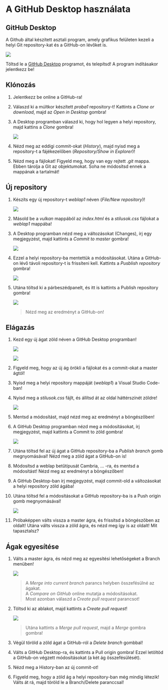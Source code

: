 A GitHub Desktop használata
===========================

GitHub Desktop
--------------

A Github által készített asztali program, amely grafikus felületen kezeli a
helyi Git repository-kat és a GitHub-on lévőket is.

![](media/c53e08195965ab21a3e67eb972d07398.png)

Töltsd le a [GitHub Desktop](https://desktop.github.com/) programot, és
telepítsd! A program indításakor jelentkezz be!

Klónozás
--------

1.  Jelentkezz be online a GitHub-ra!

2.  Válaszd ki a múltkor készített *proba1* repository-t! Kattints a *Clone or
    download*, majd az *Open in Desktop* gombra!

3.  A Desktop programban válaszd ki, hogy hol legyen a helyi repository, majd
    kattins a *Clone* gombra!  
    

    ![](media/d4b35c8b0cbe1e5a1234d4044a7ecafb.png)

4.  Nézd meg az eddigi commit-okat (*History*), majd nyisd meg a repository-t a
    fájékezelőben (*Repository/Show in Explorer*)!

5.  Nézd meg a fájlokat! Figyeld meg, hogy van egy rejtett *.git* mappa. Ebben
    tárolja a Git az objektumokat. Soha ne módosítsd ennek a mappának a
    tartalmát!

Új repository
-------------

1.  Készíts egy új repository-t *weblap1* néven (*File/New repository*)!  
    

    ![](media/215d52af6a3ef3f7426e49e13a58d447.png)

2.  Másold be a *vulkan* mappából az *index.html* és a *stilusok.css* fájlokat a
    *weblap1* mappába!

3.  A Desktop programban nézd meg a változásokat (Changes), írj egy megjegyzést,
    majd kattints a *Commit to master* gombra!  
    

    ![](media/2d62c1a335e424fed78257a71586e237.png)

4.  Ezzel a helyi repository-ba mentettük a módosításokat. Utána a GitHub-on
    lévő távoli repository-t is frissíteni kell. Kattints a *Pusblish
    repository* gombra!  
    

    ![](media/f0665b0df85ebcf199a312ff87a2c257.png)

5.  Utána töltsd ki a párbeszédpanelt, és itt is kattints a Publish repository
    gombra!  
    

    ![](media/7fd671676cbb41a31ee1b03f88906713.png)

    >     
    >   Nézd meg az eredményt a GitHub-on!

Elágazás
--------

1.  Kezd egy új ágat zöld néven a GitHub Desktop programban!  
    

    ![](media/5740aff519fb1f46a5310782fdabde8b.png)

    ![](media/a73f15d7c48fb3309c888473594983bc.png)

2.  Figyeld meg, hogy az új ág örökli a fájlokat és a commit-okat a master
    ágtól!

3.  Nyisd meg a helyi repository mappáját (*weblap1*) a Visual Studio Code-ban!

4.  Nyisd meg a *stilusok.css* fájlt, és állítsd át az oldal háttérszínét
    zöldre!  
    

    ![](media/fe4f8337a148f8314e8541a040d4f4f7.png)

5.  Mentsd a módosítást, majd nézd meg az eredményt a böngészőben!

6.  A GitHub Desktop programban nézd meg a módosításokat, írj megjegyzést, majd
    kattints a Commit to zöld gombra!  
    

    ![](media/f50c16f8c26b73440d6581ca93d1fdb8.png)

7.  Utána töltsd fel az új ágat a GitHub repository-ba a *Publish branch* gomb
    megnyomásával! Nézd meg a zöld ágat a GitHub-on is!

8.  Módosítsd a weblap betűtípusát Cambria, … -ra, és mentsd a módosítást! Nézd
    meg az eredményt a böngészőben!

9.  A GitHub Desktop-ban írj megjegyzést, majd commit-old a változásokat a helyi
    repository zöld ágába!

10. Utána töltsd fel a módosításokat a GitHub repository-ba is a Push origin
    gomb megnyomásával!  
    

    ![](media/01b2b044435db9122f1b52193c7aad3a.png)

11. Próbaképpen válts vissza a master ágra, és frissítsd a böngészőben az
    oldalt! Utána válts vissza a zöld ágra, és nézd meg így is az oldalt! Mit
    tapasztalsz?

Ágak egyesítése
---------------

1.  Válts a master ágra, és nézd meg az egyesítési lehetőségeket a Branch
    menüben!  
    

    ![](media/d68a4260e891004139553f9a18705573.png)

    >     
    >   A *Merge into current branch* parancs helyben összefésülné az ágakat.  
    >   A *Compare on GitHub* online mutatja a módosításokat.  
    >   Most azonban válaszd a *Create pull request* parancsot!

2.  Töltsd ki az ablakot, majd kattints a *Create pull request*!  
    

    ![](media/5384cfbf500599958f92975b819a84cf.png)

    >     
    >   Utána kattints a *Merge pull request*, majd a *Merge* gombra gombra!

3.  Végül töröld a zöld ágat a GitHub-ról a *Delete branch* gombbal!

4.  Válts a GitHub Desktop-ra, és kattints a Pull origin gombra! Ezzel letöltöd
    a GitHub-on végzett módosításokat (a két ág összefésülését).

5.  Nézd meg a History-ban az új commit-ot!

6.  Figyeld meg, hogy a zöld ág a helyi repository-ban még mindig létezik! Válts
    át rá, majd töröld le a Branch/Delete paranccsal!
